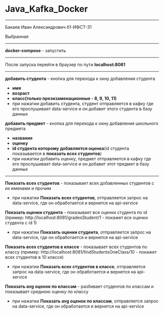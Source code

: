 # Java_Kafka_Docker
____
Бакаев Иван Александрович б1-ИФСТ-31

Выбранная 
____
**docker-compose** - запустить
____
После запуска перейти в браузер по пути **localhost:8081**
____
**добавить студента** - кнопка для перехода к окну добавления студента
+ **имя**
+ **возраст**
+ **класс(только преэкзаменационные - 8, 9, 10, 11)**
+ при нажатии добавить студента, студент отправляется в кафку где его прослушивает data-service и он добавит этого студента в базу данных

**добавить предмет** - кнопка для перехода к окну добавления школьного предмета 
+ **название**
+ **оценку**
+ **id студента которому добавляется оценка**(id студента показывается в **показать всех студентов**)
+ при нажатии добавить оценку, предмет отправляется в кафку где его прослушивает data-service и он добавит этот предмет в базу данных
____
**Показать всех студентов** - показывает всех добавленных студентов с их именами и прочим
+ при нажатии **Показать всех студентов**, отправляется запрос на data-service, где он обработается и вернется на api-service

**Показать оценки студента** - показывает все оценки студента по id (пример: http://localhost:8081/gradesStudent/1 - покажет все оценки студента с id 1)
+ при нажатии **Показать оценки студента**, отправляется запрос на data-service, где он обработается и вернется на api-service

**Показать всех студентов в классе** - показывает всех студентов по классу (пример: http://localhost:8081/findStudentsOneClass/10 - покажет всех студентов в 10 классе)
+ при нажатии **Показать всех студентов в классе**, отправляется запрос на data-service, где он обработается и вернется на api-service

**Показать avg оценок по классам** - разбивает студентов по классам и показывает среднюю оценку по классу
+ при нажатии **Показать avg оценок по классам**, отправляется запрос на data-service, где он обработается и вернется на api-service
